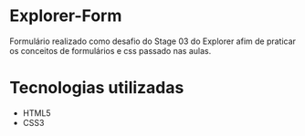 # Explorer-Form
Formulário realizado como desafio do Stage 03 do Explorer afim de praticar os conceitos de formulários e css passado nas aulas.
# Tecnologias utilizadas
* HTML5
* CSS3
